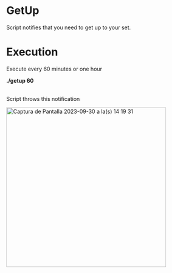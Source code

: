 # GetUp
Script notifies that you need to get up to your set.

# Execution
<p>
Execute every 60 minutes or one hour 
</p>
<b>./getup 60 </b>
<br/>
<br/>

<p>
Script throws this notification
</p>

<img width="420" alt="Captura de Pantalla 2023-09-30 a la(s) 14 19 31" src="https://github.com/JulianLeonel3004/getup/assets/26194667/b7c57b59-55fb-42ba-8d9f-c77ecbc3fc0a">

